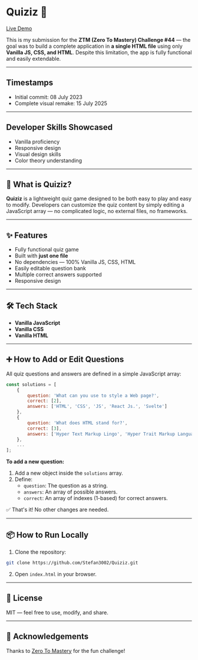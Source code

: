 # Quiziz 🎯

[Live Demo](https://quiziz.stefansecrieru.com)

This is my submission for the **ZTM (Zero To Mastery) Challenge #44** — the goal was to build a complete application in **a single HTML file** using only **Vanilla JS, CSS, and HTML**. Despite this limitation, the app is fully functional and easily extendable.

---

## Timestamps

- Initial commit: 08 July 2023
- Complete visual remake: 15 July 2025

---

## Developer Skills Showcased

- Vanilla proficiency
- Responsive design
- Visual design skills
- Color theory understanding

---

## 🧠 What is Quiziz?

**Quiziz** is a lightweight quiz game designed to be both easy to play and easy to modify. Developers can customize the quiz content by simply editing a JavaScript array — no complicated logic, no external files, no frameworks.

---

## ✨ Features

- Fully functional quiz game
- Built with **just one file**
- No dependencies — 100% Vanilla JS, CSS, HTML
- Easily editable question bank
- Multiple correct answers supported
- Responsive design

---

## 🛠 Tech Stack

- **Vanilla JavaScript**
- **Vanilla CSS**
- **Vanilla HTML**

---

## ➕ How to Add or Edit Questions

All quiz questions and answers are defined in a simple JavaScript array:

```js
const solutions = [
    {
        question: 'What can you use to style a Web page?',
        correct: [2],
        answers: ['HTML', 'CSS', 'JS', 'React Js.', 'Svelte']
    },
    {
        question: 'What does HTML stand for?',
        correct: [3],
        answers: ['Hyper Text Markup Lingo', 'Hyper Trait Markup Language', 'Hyper Text Markup Language']
    },
    ...
];
```

**To add a new question:**
1. Add a new object inside the `solutions` array.
2. Define:
   - `question`: The question as a string.
   - `answers`: An array of possible answers.
   - `correct`: An array of indexes (1-based) for correct answers.

✅ That's it! No other changes are needed.

---

## 📦 How to Run Locally

1. Clone the repository:

```bash
git clone https://github.com/Stefan3002/Quiziz.git
```

2. Open `index.html` in your browser.

---

## 📄 License

MIT — feel free to use, modify, and share.

---

## 🙌 Acknowledgements

Thanks to [Zero To Mastery](https://zerotomastery.io/) for the fun challenge!
